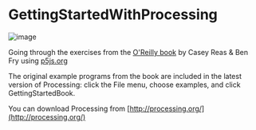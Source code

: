 # GettingStartedWithProcessing
![image](http://akamaicovers.oreilly.com/images/0636920000570/cat.gif)

Going through the exercises from the [O'Reilly book](http://shop.oreilly.com/product/0636920000570.do) by Casey Reas &amp; Ben Fry using [p5js.org](http://p5js.org)


The original example programs from the book are included in the latest version of Processing: click the File menu, choose examples, and click GettingStartedBook.  

You can download Processing from [http://processing.org/](http://processing.org/)

